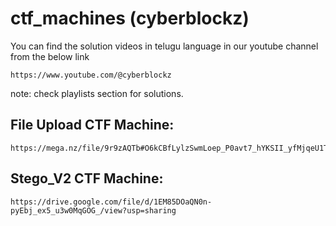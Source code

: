 # ctf_machines (cyberblockz)
You can find the solution videos in telugu language in our youtube channel from the below link 
```
https://www.youtube.com/@cyberblockz
```
note: check playlists section for solutions.
## File Upload CTF Machine:
```
https://mega.nz/file/9r9zAQTb#O6kCBfLylzSwmLoep_P0avt7_hYKSII_yfMjqeU1TLk
```

## Stego_V2 CTF Machine:
```
https://drive.google.com/file/d/1EM85DOaQN0n-pyEbj_ex5_u3w0MqGOG_/view?usp=sharing
```
